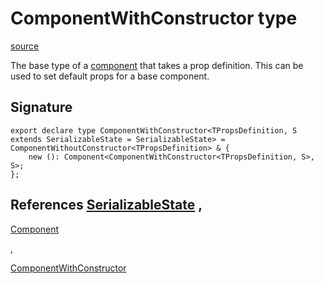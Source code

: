 # ComponentWithConstructor type

[source](https://developers.meta.com/horizon-worlds/reference/2.0.0/core_componentwithconstructor)

The base type of a [component](/horizon-worlds/reference/2.0.0/core_component) that takes a prop definition. This can be used to set default props for a base component.

## Signature

```
export declare type ComponentWithConstructor<TPropsDefinition, S extends SerializableState = SerializableState> = ComponentWithoutConstructor<TPropsDefinition> & {
    new (): Component<ComponentWithConstructor<TPropsDefinition, S>, S>;
};
```

## References [SerializableState](/horizon-worlds/reference/2.0.0/core_serializablestate) , 

[Component](/horizon-worlds/reference/2.0.0/core_component)

, 

[ComponentWithConstructor](/horizon-worlds/reference/2.0.0/core_componentwithconstructor)